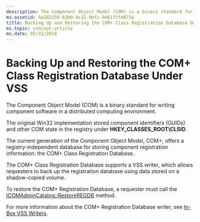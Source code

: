```yaml
---
description: The Component Object Model (COM) is a binary standard for writing component software in a distributed computing environment.
ms.assetid: 5a282158-63b0-4c15-9bfc-0d61f5fe8716
title: Backing Up and Restoring the COM+ Class Registration Database Under VSS
ms.topic: concept-article
ms.date: 05/31/2018
---
```


# Backing Up and Restoring the COM+ Class Registration Database Under VSS

The Component Object Model (COM) is a binary standard for writing component software in a distributed computing environment.

The original Win32 implementation stored component identifiers (GUIDs) and other COM state in the registry under **HKEY\_CLASSES\_ROOT\\CLSID**.

The current generation of the Component Object Model, COM+, offers a registry-independent database for storing component registration information: the COM+ Class Registration Database.

The COM+ Class Registration Database supports a VSS writer, which allows requesters to back up the registration database using data stored on a shadow-copied volume.

To restore the COM+ Registration Database, a requester must call the [ICOMAdminCatalog::RestoreREGDB](/windows/win32/api/comadmin/nf-comadmin-icomadmincatalog-restoreregdb) method.

For more information about the COM+ Registration Database writer, see [In-Box VSS Writers](in-box-vss-writers.md).

 

 
